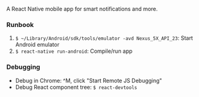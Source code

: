 A React Native mobile app for smart notifications and more.

### Runbook

1. `$ ~/Library/Android/sdk/tools/emulator -avd Nexus_5X_API_23`: Start Android emulator
2. `$ react-native run-android`: Compile/run app

### Debugging
- Debug in Chrome: ^M, click "Start Remote JS Debugging"
- Debug React component tree: `$ react-devtools`


